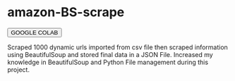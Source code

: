 # amazon-BS-scrape

<a href="https://colab.research.google.com/drive/1vO-_0HsuWU98MAa8Cdf341coZU6od4yn?usp=sharing" class="button pill"><button class="button pill">GOOGLE COLAB</button></a>




Scraped 1000 dynamic urls imported from csv file then scraped information using BeautifulSoup and stored final data in a JSON File.
Increased my knowledge in BeautifulSoup and Python File management during this project.
